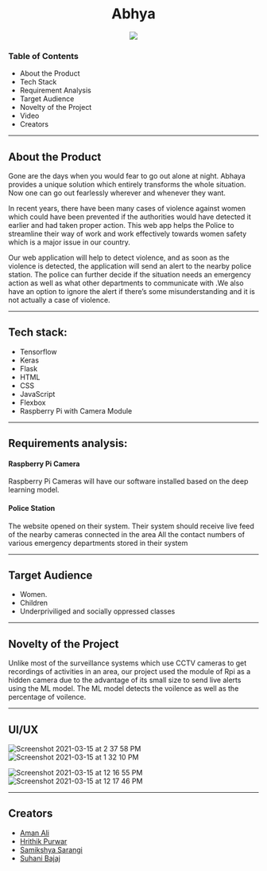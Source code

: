 <h1 align="center">
 Abhya
 </h1>
<p align="center">
<img src="https://user-images.githubusercontent.com/72293452/111137482-d9321180-85a4-11eb-8e61-dae7d08bebaa.jpg">
</p>



### Table of Contents
* About the Product
* Tech Stack
* Requirement Analysis
* Target Audience
* Novelty of the Project
* Video
* Creators
__________
## About the Product
Gone are the days when you would fear to go out alone at night. Abhaya provides a unique solution which entirely transforms the whole situation. Now one can go out fearlessly wherever and whenever they want.

In recent years, there have been many cases of violence against women which could have been prevented if the authorities would have detected it earlier and had taken proper action. This web app helps the Police to streamline their way of work and work effectively towards women safety which is a major issue in our country.

Our web application will help to detect violence, and as soon as the violence is detected, the application will send an alert to the nearby police station. The police can further decide if the situation needs an emergency action as well as what other departments to communicate with .We also have an option to ignore the alert if there’s some misunderstanding and it is not actually a case of violence.
_________
## Tech stack:

* Tensorflow
* Keras
* Flask
* HTML
* CSS
* JavaScript
* Flexbox
* Raspberry Pi with Camera Module
____________
## Requirements analysis:

#### Raspberry Pi Camera

 Raspberry Pi Cameras will have our software installed based on the deep learning model.


#### Police Station

The website opened on their system. Their system should receive live feed of the nearby cameras connected in the area All the contact numbers of various emergency departments stored in their system
____________
## Target Audience
* Women.
* Children
* Underpriviliged and socially oppressed classes
________
## Novelty of the Project
Unlike most of the surveillance systems which use CCTV cameras to get recordings of activities in an area, our project used the module of Rpi as a hidden camera due to the advantage of its small size to send live alerts using the ML model. The ML model detects the voilence as well as the percentage of voilence.
_______
## UI/UX

![Screenshot 2021-03-15 at 2 37 58 PM](https://user-images.githubusercontent.com/72293452/111129422-12b24f00-859c-11eb-8272-cffe56bc6d34.png)
![Screenshot 2021-03-15 at 1 32 10 PM](https://user-images.githubusercontent.com/72293452/111129618-4db48280-859c-11eb-9e4e-30d63f86c1ba.png)

![Screenshot 2021-03-15 at 12 16 55 PM](https://user-images.githubusercontent.com/72293452/111129298-edbddc00-859b-11eb-839e-dd159ec67913.png)
![Screenshot 2021-03-15 at 12 17 46 PM](https://user-images.githubusercontent.com/72293452/111129324-f57d8080-859b-11eb-9b2e-5a98465376fa.png)

___
## Creators
* [Aman Ali](https://github.com/a-ma-n) 
* [Hrithik Purwar](https://github.com/hrithikpurwar)
* [Samikshya Sarangi](https://github.com/Samikshyasarangi436)
* [Suhani Bajaj](https://github.com/SuhaniBajaj-23)
